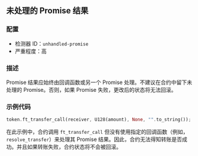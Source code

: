 
## 未处理的 Promise 结果

### 配置

* 检测器 ID：`unhandled-promise`
* 严重程度：高

### 描述

Promise 结果应始终由回调函数或另一个 Promise 处理。不建议在合约中留下未处理的 Promise。否则，如果 Promise 失败，更改后的状态将无法回滚。

### 示例代码

```rust
token.ft_transfer_call(receiver, U128(amount), None, "".to_string());
```

在此示例中，合约调用 `ft_transfer_call` 但没有使用指定的回调函数（例如，`resolve_transfer`）来处理其 Promise 结果。因此，合约无法得知转账是否成功。并且如果转账失败，合约状态将不会被回滚。
